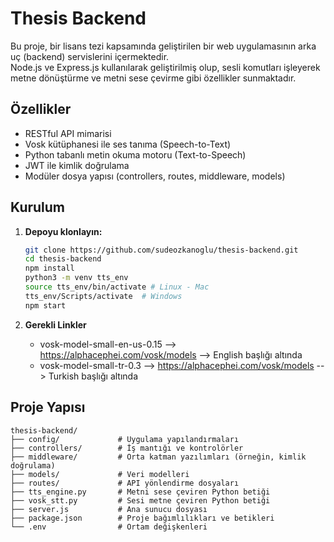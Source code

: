 # Thesis Backend

Bu proje, bir lisans tezi kapsamında geliştirilen bir web uygulamasının arka uç (backend) servislerini içermektedir.  
Node.js ve Express.js kullanılarak geliştirilmiş olup, sesli komutları işleyerek metne dönüştürme ve metni sese çevirme gibi özellikler sunmaktadır.

## Özellikler

- RESTful API mimarisi
- Vosk kütüphanesi ile ses tanıma (Speech-to-Text)
- Python tabanlı metin okuma motoru (Text-to-Speech)
- JWT ile kimlik doğrulama
- Modüler dosya yapısı (controllers, routes, middleware, models)

## Kurulum

1. **Depoyu klonlayın:**

   ```bash
   git clone https://github.com/sudeozkanoglu/thesis-backend.git
   cd thesis-backend
   npm install
   python3 -m venv tts_env 
   source tts_env/bin/activate # Linux - Mac 
   tts_env/Scripts/activate  # Windows
   npm start 

2. **Gerekli Linkler**
    - vosk-model-small-en-us-0.15 --> https://alphacephei.com/vosk/models --> English başlığı altında
    - vosk-model-small-tr-0.3 --> https://alphacephei.com/vosk/models --> Turkish başlığı altında

## Proje Yapısı
    thesis-backend/
    ├── config/             # Uygulama yapılandırmaları
    ├── controllers/        # İş mantığı ve kontrolörler
    ├── middleware/         # Orta katman yazılımları (örneğin, kimlik doğrulama)
    ├── models/             # Veri modelleri
    ├── routes/             # API yönlendirme dosyaları
    ├── tts_engine.py       # Metni sese çeviren Python betiği
    ├── vosk_stt.py         # Sesi metne çeviren Python betiği
    ├── server.js           # Ana sunucu dosyası
    ├── package.json        # Proje bağımlılıkları ve betikleri
    └── .env                # Ortam değişkenleri
